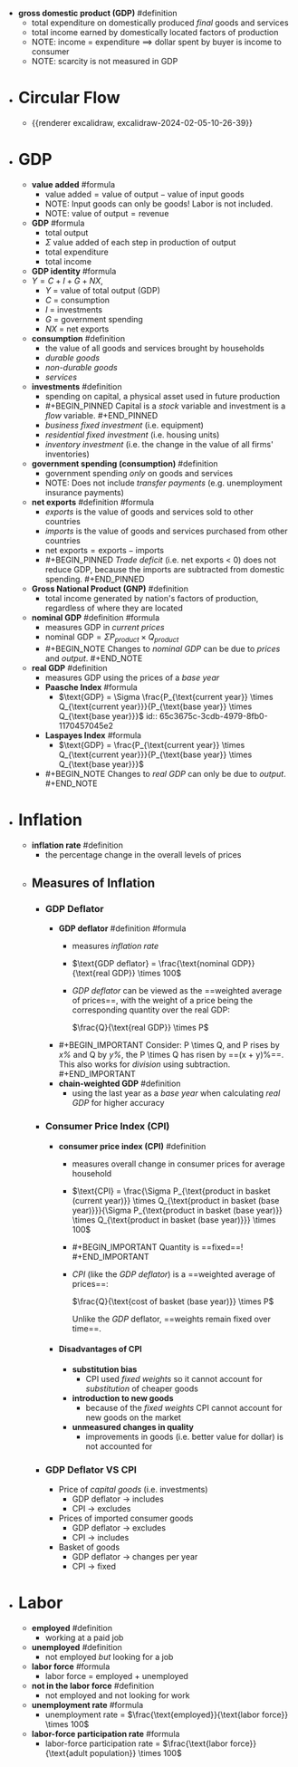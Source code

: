 - **gross domestic product (GDP)** #definition
	- total expenditure on domestically produced *final* goods and services
	- total income earned by domestically located factors of production
	- NOTE: income = expenditure $\implies$ dollar spent by buyer is income to consumer
	- NOTE: scarcity is not measured in GDP
- # Circular Flow
	- {{renderer excalidraw, excalidraw-2024-02-05-10-26-39}}
- # GDP
	- **value added** #formula
		- $\text{value added} = \text{value of output} - \text{value of input goods}$
		- NOTE: Input goods can only be goods! Labor is not included.
		- NOTE: $\text{value of output} = \text{revenue}$
	- **GDP** #formula
		- total output
		- $\Sigma$ value added of each step in production of output
		- total expenditure
		- total income
	- **GDP identity** #formula
	- $Y = C + I + G + NX$,
		- *Y* = value of total output (GDP)
		- *C* = consumption
		- *I* = investments
		- *G* = government spending
		- *NX* = net exports
	- **consumption** #definition
		- the value of all goods and services brought by households
		- *durable goods*
		- *non-durable goods*
		- *services*
	- **investments** #definition
		- spending on capital, a physical asset used in future production
		- #+BEGIN_PINNED
		  Capital is a *stock* variable and investment is a *flow* variable.
		  #+END_PINNED
		- *business fixed investment* (i.e. equipment)
		- *residential fixed investment* (i.e. housing units)
		- *inventory investment* (i.e. the change in the value of all firms' inventories)
	- **government spending (consumption)** #definition
		- government spending *only* on goods and services
		- NOTE: Does not include *transfer payments* (e.g. unemployment insurance payments)
	- **net exports** #definition #formula
		- *exports* is the value of goods and services sold to other countries
		- *imports* is the value of goods and services purchased from other countries
		- $\text{net exports} = \text{exports} - \text{imports}$
		- #+BEGIN_PINNED
		  *Trade deficit* (i.e. net exports < 0) does not reduce GDP, because the imports are subtracted from domestic spending.
		  #+END_PINNED
	- **Gross National Product (GNP)** #definition
		- total income generated by nation's factors of production, regardless of where they are located
	- **nominal GDP** #definition #formula
		- measures GDP in *current prices*
		- $\text{nominal GDP} = \Sigma P_{product} \times Q_{product}$
		- #+BEGIN_NOTE
		  Changes to *nominal GDP* can be due to *prices* and *output*.
		  #+END_NOTE
	- **real GDP** #definition
		- measures GDP using the prices of a *base year*
		- **Paasche Index** #formula
			- $\text{GDP} = \Sigma \frac{P_{\text{current year}} \times Q_{\text{current year}}}{P_{\text{base year}} \times Q_{\text{base year}}}$
			  id:: 65c3675c-3cdb-4979-8fb0-1170457045e2
		- **Laspayes Index** #formula
			- $\text{GDP} = \frac{P_{\text{current year}} \times Q_{\text{current year}}}{P_{\text{base year}} \times Q_{\text{base year}}}$
		- #+BEGIN_NOTE
		  Changes to *real GDP* can only be due to *output*.
		  #+END_NOTE
- # Inflation
	- **inflation rate** #definition
		- the percentage change in the overall levels of prices
	- ## Measures of Inflation
		- ### GDP Deflator
			- **GDP deflator** #definition #formula
				- measures *inflation rate*
				- $\text{GDP deflator} = \frac{\text{nominal GDP}}{\text{real GDP}} \times 100$
				- *GDP deflator* can be viewed as the ==weighted average of prices==, with the weight of a price being the corresponding quantity over the real GDP: 
				  
				  $\frac{Q}{\text{real GDP}} \times P$
			- #+BEGIN_IMPORTANT
			  Consider: P \times Q, and P rises by *x%* and Q by *y%*, the P \times Q has risen by ==(x + y)%==.
			  This also works for *division* using subtraction.
			  #+END_IMPORTANT
			- **chain-weighted GDP** #definition
				- using the last year as a *base year* when calculating *real GDP* for higher accuracy
		- ###  Consumer Price Index (CPI)
			- **consumer price index (CPI)** #definition
				- measures overall change in consumer prices for average household
				- $\text{CPI} = \frac{\Sigma P_{\text{product in basket (current year)}} \times Q_{\text{product in basket (base year)}}}{\Sigma P_{\text{product in basket (base year)}} \times Q_{\text{product in basket (base year)}}} \times 100$
				- #+BEGIN_IMPORTANT
				  Quantity is ==fixed==!
				  #+END_IMPORTANT
				- *CPI* (like the *GDP deflator*) is a ==weighted average of prices==:
				  
				  $\frac{Q}{\text{cost of basket (base year)}} \times P$
				  
				  Unlike the *GDP* deflator, ==weights remain fixed over time==.
			- #### Disadvantages of CPI
				- **substitution bias**
					- CPI used *fixed weights* so it cannot account for *substitution* of cheaper goods
				- **introduction to new goods**
					- because of the *fixed weights* CPI cannot account for new goods on the market
				- **unmeasured changes in quality**
					- improvements in goods (i.e. better value for dollar) is not accounted for
		- ### GDP Deflator VS CPI
			- Price of *capital goods* (i.e. investments)
				- GDP deflator $\rightarrow$ includes
				- CPI $\rightarrow$ excludes
			- Prices of imported consumer goods
				- GDP deflator $\rightarrow$ excludes
				- CPI $\rightarrow$ includes
			- Basket of goods
				- GDP deflator $\rightarrow$ changes per year
				- CPI $\rightarrow$ fixed
- # Labor
	- **employed** #definition
		- working at a paid job
	- **unemployed** #definition
		- not employed *but* looking for a job
	- **labor force** #formula
		- labor force = employed + unemployed
	- **not in the labor force** #definition
		- not employed and not looking for work
	- **unemployment rate** #formula
		- unemployment rate = $\frac{\text{employed}}{\text{labor force}} \times 100$
	- **labor-force participation rate** #formula
		- labor-force participation rate = $\frac{\text{labor force}}{\text{adult population}} \times 100$